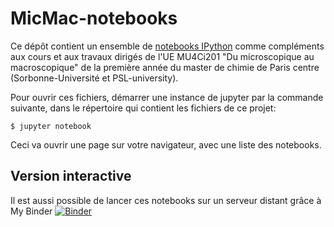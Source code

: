 # MicMac-notebooks

Ce dépôt contient un ensemble de [notebooks IPython](http://ipython.org/notebook.html) comme compléments aux cours et aux travaux dirigés de l'UE MU4Ci201 "Du microscopique au macroscopique" de la première année du master de chimie de Paris centre (Sorbonne-Université et PSL-university).

Pour ouvrir ces fichiers, démarrer une instance de jupyter par la commande suivante, dans le répertoire qui contient les fichiers de ce projet:

    $ jupyter notebook
    
Ceci va ouvrir une page sur votre navigateur, avec une liste des notebooks.

## Version interactive

Il est aussi possible de lancer ces notebooks sur un serveur distant grâce à My Binder [![Binder](https://mybinder.org/badge_logo.svg)](https://mybinder.org/v2/gh/vuilleum/MicMac-notebooks/master)
